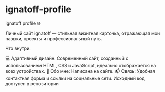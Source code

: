 # ignatoff-profile
ignatoff profile 🌐

Личный сайт ignatoff — стильная визитная карточка, отражающая мои навыки, проекты и профессиональный путь.

Что внутри:

💻 Адаптивный дизайн: Современный сайт, созданный с использованием HTML, CSS и JavaScript, идеально отображается на всех устройствах.
📝 Обо мне: Написана на сайте.
📬 Связь: Удобная контактная форма и ссылки на социальные сети.
Исходный код доступен в репозитории
